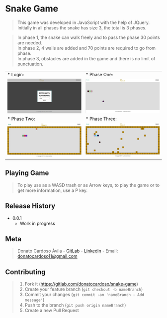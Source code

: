 # Snake Game

> This game was developed in JavaScript with the help of JQuery. Initially in all phases the snake has size 3, the total is 3 phases.

> In phase 1, the snake can walk freely and to pass the phase 30 points are needed.<br />
In phase 2, 4 walls are added and 70 points are required to go from phase.<br />
In phase 3, obstacles are added in the game and there is no limit of punctuation.<br />

<table>
    <tbody>
        <tr>
            <td>* Login:</td>
            <td>* Phase One:</td>
        </tr>
        <tr>
            <td><kbd><img src="public/img/login.jpg" width="300" /></kbd></td>
            <td><kbd><img src="public/img/phaseOne.jpg" width="300" /></kbd></td>
        </tr>
        <tr>
            <td>* Phase Two:</td>
            <td>* Phase Three:</td>
        </tr>
        <tr>
            <td><kbd><img src="public/img/phaseTwo.jpg" width="300" /></kbd></td>
            <td><kbd><img src="public/img/phaseThree.jpg" width="300" /></kbd></td>
        </tr>
    <tbody>
</table>


## Playing Game

> To play use as a WASD trash or as Arrow keys, to play the game or to get more information, use a P key.

## Release History

* 0.0.1
    * Work in progress

## Meta

> Donato Cardoso Ávila - [GitLab](https://gitlab.com/donatocardoso) - [Linkedin](www.linkedin.com/in/donato-cardoso) - Email: donatocardoso11@gmail.com

## Contributing

> 1. Fork it (<https://gitlab.com/donatocardoso/snake-game>)
> 2. Create your feature branch (`git checkout -b nameBranch`)
> 3. Commit your changes (`git commit -am 'nameBranch - Add message'`)
> 4. Push to the branch (`git push origin nameBranch`)
> 5. Create a new Pull Request
